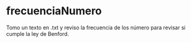 # frecuenciaNumero

Tomo un texto en .txt y reviso la frecuencia de los número para revisar si cumple la ley de Benford.
